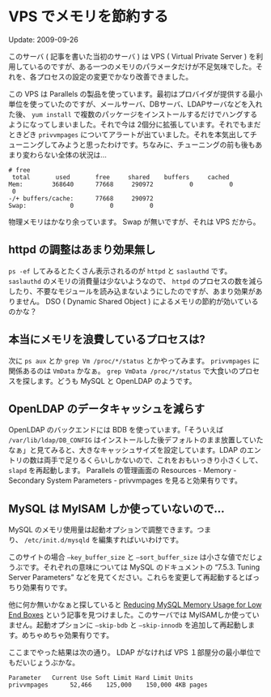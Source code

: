 # VPS でメモリを節約する

Update: 2009-09-26



このサーバ ( 記事を書いた当初のサーバ ) は VPS ( Virtual Private Server ) を利用しているのですが、ある一つのメモリのパラメータだけが不足気味でした。それを、各プロセスの設定の変更でかなり改善できました。



この VPS は Parallels の製品を使っています。最初はプロバイダが提供する最小単位を使っていたのですが、メールサーバ、DBサーバ、LDAPサーバなどを入れた後、 `yum install` で複数のパッケージをインストールするだけでハングするようになってしまいました。それで今は 2個分に拡張しています。それでもまだときどき `privvmpages` についてアラートが出ていました。それを本気出してチューニングしてみようと思ったわけです。ちなみに、チューニングの前も後もあまり変わらない全体の状況は…



```
# free
 total       used       free     shared    buffers     cached
Mem:        368640      77668     290972          0          0          0
-/+ buffers/cache:      77668     290972
Swap:            0          0          0
```

物理メモリはかなり余っています。 Swap が無いですが、それは VPS だから。

## httpd の調整はあまり効果無し

`ps -ef` してみるとたくさん表示されるのが `httpd` と `saslauthd` です。`saslauthd` のメモリの消費量は少ないようなので、 `httpd` のプロセスの数を減らしたり、不要なモジュールを読み込まないようにしたのですが、あまり効果がありません。 DSO ( Dynamic Shared Object ) によるメモリの節約が効いているのかな？

## 本当にメモリを浪費しているプロセスは?

次に `ps aux` とか `grep Vm /proc/*/status` とかやってみます。 `privvmpages` に関係あるのは `VmData` かなぁ。 `grep VmData /proc/*/status` で大食いのプロセスを探します。どうも MySQL と OpenLDAP のようです。

## OpenLDAP のデータキャッシュを減らす

OpenLDAP のバックエンドには BDB を使っています。「そういえば `/var/lib/ldap/DB_CONFIG` はインストールした後デフォルトのまま放置していたなぁ」と見てみると、大きなキャッシュサイズを設定しています。LDAP のエントリの数は両手で足りるくらいしかないので、これをおもいっきり小さくして、 `slapd` を再起動します。 Parallels の管理画面の Resources - Memory - Secondary System Parameters - privvmpages を見ると効果有りです。

## MySQL は MyISAM しか使っていないので...

MySQL のメモリ使用量は起動オプションで調整できます。つまり、 `/etc/init.d/mysqld` を編集すればいいわけです。



このサイトの場合 `–key_buffer_size` と `–sort_buffer_size` は小さな値でだじょうぶです。それぞれの意味については MySQL のドキュメントの “7.5.3. Tuning Server Parameters” などを見てください。これらを変更して再起動するとばっちり効果有りです。



他に何か無いかなぁと探していると [Reducing MySQL Memory Usage for Low End Boxes](http://www.lowendbox.com/blog/reducing-mysql-memory-usage-for-low-end-boxes/) という記事を見つけました。このサーバでは MyISAMしか使っていません。起動オプションに `–skip-bdb` と `–skip-innodb` を追加して再起動します。めちゃめちゃ効果有りです。



ここまでやった結果は次の通り。 LDAP がなければ VPS １部屋分の最小単位でもだいじょうぶかな。



```
Parameter   Current Use Soft Limit Hard Limit Units
privvmpages      52,466    125,000    150,000 4KB pages
```
